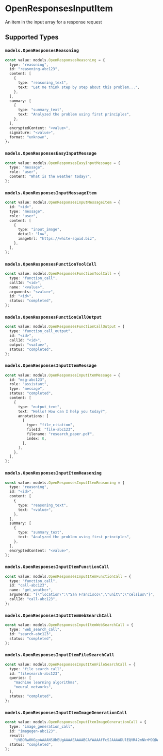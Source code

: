 # OpenResponsesInputItem

An item in the input array for a response request


## Supported Types

### `models.OpenResponsesReasoning`

```typescript
const value: models.OpenResponsesReasoning = {
  type: "reasoning",
  id: "reasoning-abc123",
  content: [
    {
      type: "reasoning_text",
      text: "Let me think step by step about this problem...",
    },
  ],
  summary: [
    {
      type: "summary_text",
      text: "Analyzed the problem using first principles",
    },
  ],
  encryptedContent: "<value>",
  signature: "<value>",
  format: "unknown",
};
```

### `models.OpenResponsesEasyInputMessage`

```typescript
const value: models.OpenResponsesEasyInputMessage = {
  type: "message",
  role: "user",
  content: "What is the weather today?",
};
```

### `models.OpenResponsesInputMessageItem`

```typescript
const value: models.OpenResponsesInputMessageItem = {
  id: "<id>",
  type: "message",
  role: "user",
  content: [
    {
      type: "input_image",
      detail: "low",
      imageUrl: "https://white-squid.biz",
    },
  ],
};
```

### `models.OpenResponsesFunctionToolCall`

```typescript
const value: models.OpenResponsesFunctionToolCall = {
  type: "function_call",
  callId: "<id>",
  name: "<value>",
  arguments: "<value>",
  id: "<id>",
  status: "completed",
};
```

### `models.OpenResponsesFunctionCallOutput`

```typescript
const value: models.OpenResponsesFunctionCallOutput = {
  type: "function_call_output",
  id: "<id>",
  callId: "<id>",
  output: "<value>",
  status: "completed",
};
```

### `models.OpenResponsesInputItemMessage`

```typescript
const value: models.OpenResponsesInputItemMessage = {
  id: "msg-abc123",
  role: "assistant",
  type: "message",
  status: "completed",
  content: [
    {
      type: "output_text",
      text: "Hello! How can I help you today?",
      annotations: [
        {
          type: "file_citation",
          fileId: "file-abc123",
          filename: "research_paper.pdf",
          index: 0,
        },
      ],
    },
  ],
};
```

### `models.OpenResponsesInputItemReasoning`

```typescript
const value: models.OpenResponsesInputItemReasoning = {
  type: "reasoning",
  id: "<id>",
  content: [
    {
      type: "reasoning_text",
      text: "<value>",
    },
  ],
  summary: [
    {
      type: "summary_text",
      text: "Analyzed the problem using first principles",
    },
  ],
  encryptedContent: "<value>",
};
```

### `models.OpenResponsesInputItemFunctionCall`

```typescript
const value: models.OpenResponsesInputItemFunctionCall = {
  type: "function_call",
  id: "call-abc123",
  name: "get_weather",
  arguments: "{\"location\":\"San Francisco\",\"unit\":\"celsius\"}",
  callId: "call-abc123",
};
```

### `models.OpenResponsesInputItemWebSearchCall`

```typescript
const value: models.OpenResponsesInputItemWebSearchCall = {
  type: "web_search_call",
  id: "search-abc123",
  status: "completed",
};
```

### `models.OpenResponsesInputItemFileSearchCall`

```typescript
const value: models.OpenResponsesInputItemFileSearchCall = {
  type: "file_search_call",
  id: "filesearch-abc123",
  queries: [
    "machine learning algorithms",
    "neural networks",
  ],
  status: "completed",
};
```

### `models.OpenResponsesInputItemImageGenerationCall`

```typescript
const value: models.OpenResponsesInputItemImageGenerationCall = {
  type: "image_generation_call",
  id: "imagegen-abc123",
  result:
    "iVBORw0KGgoAAAANSUhEUgAAAAEAAAABCAYAAAAfFcSJAAAADUlEQVR42mNk+M9QDwADhgGAWjR9awAAAABJRU5ErkJggg==",
  status: "completed",
};
```

